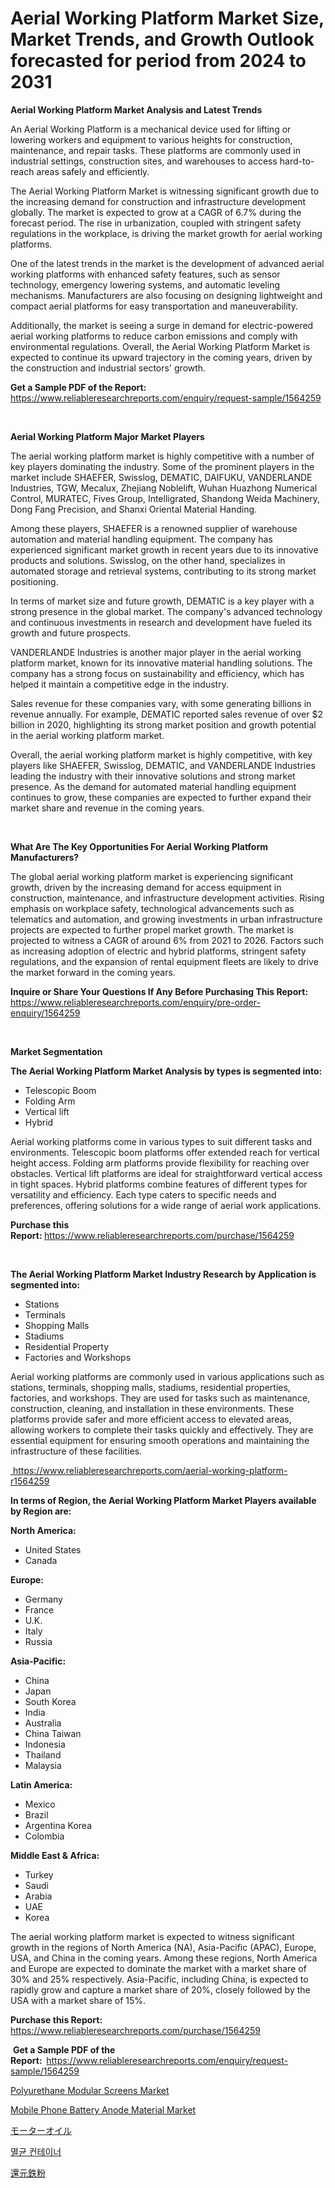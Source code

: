 <p><h1>Aerial Working Platform Market Size, Market Trends, and Growth Outlook forecasted for period from 2024 to 2031</h1></p><p><strong>Aerial Working Platform Market Analysis and Latest Trends</strong></p>
<p><p>An Aerial Working Platform is a mechanical device used for lifting or lowering workers and equipment to various heights for construction, maintenance, and repair tasks. These platforms are commonly used in industrial settings, construction sites, and warehouses to access hard-to-reach areas safely and efficiently.</p><p>The Aerial Working Platform Market is witnessing significant growth due to the increasing demand for construction and infrastructure development globally. The market is expected to grow at a CAGR of 6.7% during the forecast period. The rise in urbanization, coupled with stringent safety regulations in the workplace, is driving the market growth for aerial working platforms.</p><p>One of the latest trends in the market is the development of advanced aerial working platforms with enhanced safety features, such as sensor technology, emergency lowering systems, and automatic leveling mechanisms. Manufacturers are also focusing on designing lightweight and compact aerial platforms for easy transportation and maneuverability.</p><p>Additionally, the market is seeing a surge in demand for electric-powered aerial working platforms to reduce carbon emissions and comply with environmental regulations. Overall, the Aerial Working Platform Market is expected to continue its upward trajectory in the coming years, driven by the construction and industrial sectors' growth.</p></p>
<p><strong>Get a Sample PDF of the Report:&nbsp;</strong> <a href="https://www.reliableresearchreports.com/enquiry/request-sample/1564259">https://www.reliableresearchreports.com/enquiry/request-sample/1564259</a></p>
<p>&nbsp;</p>
<p><strong>Aerial Working Platform Major Market Players</strong></p>
<p><p>The aerial working platform market is highly competitive with a number of key players dominating the industry. Some of the prominent players in the market include SHAEFER, Swisslog, DEMATIC, DAIFUKU, VANDERLANDE Industries, TGW, Mecalux, Zhejiang Noblelift, Wuhan Huazhong Numerical Control, MURATEC, Fives Group, Intelligrated, Shandong Weida Machinery, Dong Fang Precision, and Shanxi Oriental Material Handing.</p><p>Among these players, SHAEFER is a renowned supplier of warehouse automation and material handling equipment. The company has experienced significant market growth in recent years due to its innovative products and solutions. Swisslog, on the other hand, specializes in automated storage and retrieval systems, contributing to its strong market positioning.</p><p>In terms of market size and future growth, DEMATIC is a key player with a strong presence in the global market. The company's advanced technology and continuous investments in research and development have fueled its growth and future prospects.</p><p>VANDERLANDE Industries is another major player in the aerial working platform market, known for its innovative material handling solutions. The company has a strong focus on sustainability and efficiency, which has helped it maintain a competitive edge in the industry.</p><p>Sales revenue for these companies vary, with some generating billions in revenue annually. For example, DEMATIC reported sales revenue of over $2 billion in 2020, highlighting its strong market position and growth potential in the aerial working platform market.</p><p>Overall, the aerial working platform market is highly competitive, with key players like SHAEFER, Swisslog, DEMATIC, and VANDERLANDE Industries leading the industry with their innovative solutions and strong market presence. As the demand for automated material handling equipment continues to grow, these companies are expected to further expand their market share and revenue in the coming years.</p></p>
<p>&nbsp;</p>
<p><strong>What Are The Key Opportunities For Aerial Working Platform Manufacturers?</strong></p>
<p><p>The global aerial working platform market is experiencing significant growth, driven by the increasing demand for access equipment in construction, maintenance, and infrastructure development activities. Rising emphasis on workplace safety, technological advancements such as telematics and automation, and growing investments in urban infrastructure projects are expected to further propel market growth. The market is projected to witness a CAGR of around 6% from 2021 to 2026. Factors such as increasing adoption of electric and hybrid platforms, stringent safety regulations, and the expansion of rental equipment fleets are likely to drive the market forward in the coming years.</p></p>
<p><strong>Inquire or Share Your Questions If Any Before Purchasing This Report:</strong> <a href="https://www.reliableresearchreports.com/enquiry/pre-order-enquiry/1564259">https://www.reliableresearchreports.com/enquiry/pre-order-enquiry/1564259</a></p>
<p>&nbsp;</p>
<p><strong>Market Segmentation</strong></p>
<p><strong>The Aerial Working Platform Market Analysis by types is segmented into:</strong></p>
<p><ul><li>Telescopic Boom</li><li>Folding Arm</li><li>Vertical lift</li><li>Hybrid</li></ul></p>
<p><p>Aerial working platforms come in various types to suit different tasks and environments. Telescopic boom platforms offer extended reach for vertical height access. Folding arm platforms provide flexibility for reaching over obstacles. Vertical lift platforms are ideal for straightforward vertical access in tight spaces. Hybrid platforms combine features of different types for versatility and efficiency. Each type caters to specific needs and preferences, offering solutions for a wide range of aerial work applications.</p></p>
<p><strong>Purchase this Report:&nbsp;</strong><a href="https://www.reliableresearchreports.com/purchase/1564259">https://www.reliableresearchreports.com/purchase/1564259</a></p>
<p>&nbsp;</p>
<p><strong>The Aerial Working Platform Market Industry Research by Application is segmented into:</strong></p>
<p><ul><li>Stations</li><li>Terminals</li><li>Shopping Malls</li><li>Stadiums</li><li>Residential Property</li><li>Factories and Workshops</li></ul></p>
<p><p>Aerial working platforms are commonly used in various applications such as stations, terminals, shopping malls, stadiums, residential properties, factories, and workshops. They are used for tasks such as maintenance, construction, cleaning, and installation in these environments. These platforms provide safer and more efficient access to elevated areas, allowing workers to complete their tasks quickly and effectively. They are essential equipment for ensuring smooth operations and maintaining the infrastructure of these facilities.</p></p>
<p><a href="https://www.reliableresearchreports.com/aerial-working-platform-r1564259">&nbsp;https://www.reliableresearchreports.com/aerial-working-platform-r1564259</a></p>
<p><strong>In terms of Region, the Aerial Working Platform Market Players available by Region are:</strong></p>
<p>
    <p> <strong> North America: </strong>
        <ul>
            <li>United States</li>
            <li>Canada</li>
        </ul>
        </p> 
    <p> <strong> Europe: </strong>
        <ul>
            <li>Germany</li>
            <li>France</li>
            <li>U.K.</li>
            <li>Italy</li>
            <li>Russia</li>
        </ul>
        </p> 
    <p> <strong> Asia-Pacific: </strong>
        <ul>
            <li>China</li>
            <li>Japan</li>
            <li>South Korea</li>
            <li>India</li>
            <li>Australia</li>
            <li>China Taiwan</li>
            <li>Indonesia</li>
            <li>Thailand</li>
            <li>Malaysia</li>
        </ul>
        </p> 
    <p> <strong> Latin America: </strong>
        <ul>
            <li>Mexico</li>
            <li>Brazil</li>
            <li>Argentina Korea</li>
            <li>Colombia</li>
        </ul>
        </p> 
    <p> <strong> Middle East & Africa: </strong>
        <ul>
            <li>Turkey</li>
            <li>Saudi</li>
            <li>Arabia</li>
            <li>UAE</li>
            <li>Korea</li>
        </ul>
    </p>
    </p>
<p><p>The aerial working platform market is expected to witness significant growth in the regions of North America (NA), Asia-Pacific (APAC), Europe, USA, and China in the coming years. Among these regions, North America and Europe are expected to dominate the market with a market share of 30% and 25% respectively. Asia-Pacific, including China, is expected to rapidly grow and capture a market share of 20%, closely followed by the USA with a market share of 15%.</p></p>
<p><strong>Purchase this Report: </strong><a href="https://www.reliableresearchreports.com/purchase/1564259">https://www.reliableresearchreports.com/purchase/1564259</a></p>
<p>&nbsp;<strong>Get a Sample PDF of the Report:&nbsp;&nbsp;</strong><a href="https://www.reliableresearchreports.com/enquiry/request-sample/1564259">https://www.reliableresearchreports.com/enquiry/request-sample/1564259</a></p>
<p><strong></strong></p>
<p><p><a href="https://www.linkedin.com/pulse/polyurethane-modular-screens-market-growth-trends-covid-19-5zd4e?trackingId=mP%2BIt%2Fhn4UiXZzxEL2Bhyw%3D%3D">Polyurethane Modular Screens Market</a></p><p><a href="https://www.linkedin.com/pulse/mobile-phone-battery-anode-material-market-size-2024--s14me?trackingId=RosTT8bu85SPqcDB4Nl6xw%3D%3D">Mobile Phone Battery Anode Material Market</a></p><p><a href="https://medium.com/@kaiyohnson76845/%E3%83%A2%E3%83%BC%E3%82%BF%E3%83%BC%E3%82%AA%E3%82%A4%E3%83%AB%E5%B8%82%E5%A0%B4%E5%88%86%E6%9E%90-%E3%81%9D%E3%81%AEcagr-%E5%B8%82%E5%A0%B4%E3%82%BB%E3%82%B0%E3%83%A1%E3%83%B3%E3%83%86%E3%83%BC%E3%82%B7%E3%83%A7%E3%83%B3-%E3%81%8A%E3%82%88%E3%81%B3%E3%82%B0%E3%83%AD%E3%83%BC%E3%83%90%E3%83%AB%E7%94%A3%E6%A5%AD%E6%A6%82%E8%A6%81-fdc780ef71e3">モーターオイル</a></p><p><a href="https://medium.com/@llanajer/%EC%86%8C%EB%8F%85%EC%9A%A9%EA%B8%B0-%EC%8B%9C%EC%9E%A5-%EA%B2%BD%EC%9F%81-%EB%B6%84%EC%84%9D-%EC%8B%9C%EC%9E%A5-%EB%8F%99%ED%96%A5-%EB%B0%8F-2031%EB%85%84%EA%B9%8C%EC%A7%80%EC%9D%98-%EC%98%88%EC%B8%A1-04be95e24d64">멸균 컨테이너</a></p><p><a href="https://medium.com/@redsalmon1949/%E9%82%84%E5%8E%9F%E9%89%84%E7%B2%89%E5%B8%82%E5%A0%B4%E8%A6%8F%E6%A8%A1-cagr-%E3%83%88%E3%83%AC%E3%83%B3%E3%83%89-2024%E5%B9%B4-2030%E5%B9%B4-b2da3c645377">還元鉄粉</a></p></p>
